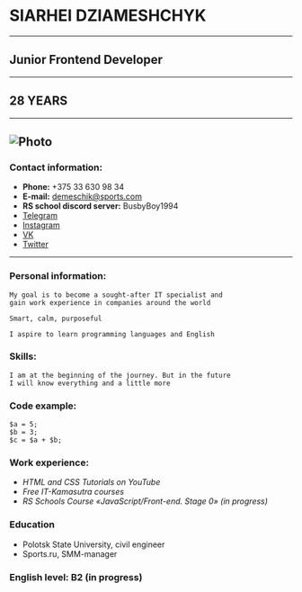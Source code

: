 # SIARHEI DZIAMESHCHYK
***
## Junior Frontend Developer
___
## 28 YEARS
___
![Photo](https://sun9-west.userapi.com/sun9-10/s/v1/if1/C-g-Ml06c14TnaRC7hy0lD_60z3-ZyLJ1VIPy8naFebvv0n4v5SFPt5gtsmu7AIoYekeF1KT.jpg?size=1280x853&quality=96&type=album)
------
### Contact information:
* **Phone:** +375 33 630 98 34
* **E-mail:** demeschik@sports.com
* **RS school discord server:** BusbyBoy1994
* [Telegram](https://t.me/BusbyBoy)
* [Instagram](https://www.instagram.com/_busbyboy_)
* [VK](https://vk.com/busbyboy)
* [Twitter](https://twitter.com/serega_dem)

----
### Personal information:

    My goal is to become a sought-after IT specialist and 
    gain work experience in companies around the world

    Smart, calm, purposeful
    
    I aspire to learn programming languages and English
### Skills:

    I am at the beginning of the journey. But in the future 
    I will know everything and a little more

### Code example:
```
$a = 5; 
$b = 3; 
$c = $a + $b; 
``` 
### Work experience:

+ _HTML and CSS Tutorials on YouTube_
+ _Free IT-Kamasutra courses_
+ _RS Schools Course «JavaScript/Front-end. Stage 0» (in progress)_

### Education

- Polotsk State University, civil engineer
- Sports.ru, SMM-manager

### English level: B2 (in progress)
